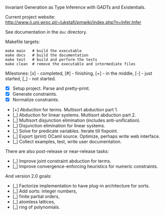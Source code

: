 Invariant Generation as Type Inference with GADTs and Existentials.

Current project website: http://www.ii.uni.wroc.pl/~lukstafi/pmwiki/index.php?n=Infer.Infer

See documentation in the `doc` directory.

Makefile targets:
```
make main   # build the executable
make docs   # build the documentation
make test   # build and perform the tests
make clean  # remove the executable and intermediate files
```

Milestones: [x] - completed, [#] - finishing, [+] - in the middle, [-] - just started, [_] - not started.
- [x] Setup project. Parse and pretty-print.
- [x] Generate constraints.
- [x] Normalize constraints.
- [+] Abduction for terms. Multisort abduction part 1.
- [_] Abduction for linear systems. Multisort abduction part 2.
- [_] Multisort disjunction elimination (includes anti-unification).
- [_] Disjunction elimination for linear systems.
- [_] Solve for predicate variables. Iterate till fixpoint.
- [_] Export (print) OCaml source. Optimize, perhaps write web interface.
- [_] Collect examples, test, write user documentation.

There are also post-release or near-release tasks:
- [_] Improve joint constraint abduction for terms.
- [_] Improve convergence-enforcing heuristics for numeric constraints.

And version 2.0 goals:
- [_] Factorize implementation to have plug-in architecture for sorts.
- [_] Add sorts: integer numbers,
- [_] finite partial orders,
- [_] atomless lattices,
- [_] ring of polynomials.
